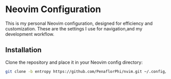 # Neovim Configuration

This is my personal Neovim configuration, designed for efficiency and customization. These are the settings I use for navigation,and my development workflow.

## Installation
Clone the repository and place it in your Neovim config directory:

```bash
git clone -b entropy https://github.com/PenaflorPhi/nvim.git ~/.config/nvim
```
